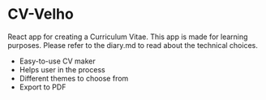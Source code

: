 # CV-Velho
React app for creating a Curriculum Vitae.
This app is made for learning purposes.
Please refer to the diary.md to read about the technical choices.

- Easy-to-use CV maker
- Helps user in the process
- Different themes to choose from
- Export to PDF

